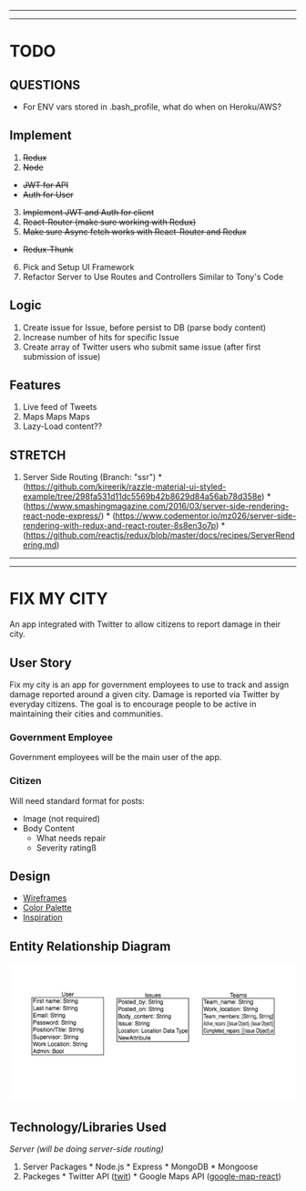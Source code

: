 ***
***

# TODO

## QUESTIONS

* For ENV vars stored in .bash_profile, what do when on Heroku/AWS?

## Implement

1. ~~Redux~~
2. ~~Node~~
  * ~~JWT for API~~
  * ~~Auth for User~~
3. ~~Implement JWT and Auth for client~~
4. ~~React-Router (make sure working with Redux)~~
5. ~~Make sure Async fetch works with React-Router and Redux~~
  * ~~Redux-Thunk~~
6. Pick and Setup UI Framework
7. Refactor Server to Use Routes and Controllers Similar to Tony's Code


## Logic

1. Create issue for Issue, before persist to DB (parse body content)
2. Increase number of hits for specific Issue
3. Create array of Twitter users who submit same issue (after first submission of issue)

## Features

1. Live feed of Tweets
2. Maps Maps Maps
3. Lazy-Load content??

## STRETCH
  1. Server Side Routing (Branch: "ssr")
    * (https://github.com/kireerik/razzle-material-ui-styled-example/tree/298fa531d11dc5569b42b8629d84a56ab78d358e)
    * (https://www.smashingmagazine.com/2016/03/server-side-rendering-react-node-express/)
    * (https://www.codementor.io/mz026/server-side-rendering-with-redux-and-react-router-8s8en3o7p)
    * (https://github.com/reactjs/redux/blob/master/docs/recipes/ServerRendering.md)

***
***

# FIX MY CITY

An app integrated with Twitter to allow citizens to report damage in their city.

## User Story

Fix my city is an app for government employees to use to track and assign damage reported around a given city. Damage is reported via Twitter by everyday citizens. The goal is to encourage people to be active in maintaining their cities and communities.

### Government Employee

Government employees will be the main user of the app.

### Citizen

Will need standard format for posts:
  * Image (not required)
  * Body Content
    * What needs repair
    * Severity ratingß

## Design

  * [Wireframes](https://www.fluidui.com/editor/live/)
  * [Color Palette](https://coolors.co/f5f5f5-dbdbdb-5595cd-f7af8a-ffd08d)
  * [Inspiration](https://c2.staticflickr.com/4/3485/3761059311_68f6ba825c_b.jpg)


## Entity Relationship Diagram

![ERD](./ERD.jpg)

## Technology/Libraries Used

_Server (will be doing server-side routing)_

  1. Server Packages
    * Node.js
    * Express
    * MongoDB
    * Mongoose
  2. Packeges
    * Twitter API ([twit](https://github.com/ttezel/twit))
    * Google Maps API ([google-map-react](https://www.npmjs.com/package/google-map-react))
